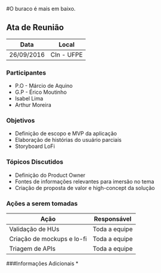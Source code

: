 #O buraco é mais em baixo.


## Ata de Reunião

Data         | Local
------------ | -------------
26/09/2016   | CIn - UFPE


### Participantes
* P.O - Márcio de Aquino
* G.P - Érico Moutinho
* Isabel Lima 
* Arthur Moreira

### Objetivos
* Definição de escopo e MVP da aplicação
* Elaboração de histórias do usuário parciais
* Storyboard LoFi

### Tópicos Discutidos
* Definição do Product Owner
* Fontes de informações relevantes para imersão no tema
* Criação de proposta de valor e high-concept da solução

### Ações a serem tomadas
Ação         | Responsável  
------------ | -------------
Validação de HUs |Toda a equipe
Criação de mockups e lo-fi|Toda a equipe
Triagem de APIs|Toda a equipe

  

###Informações Adicionais
*


